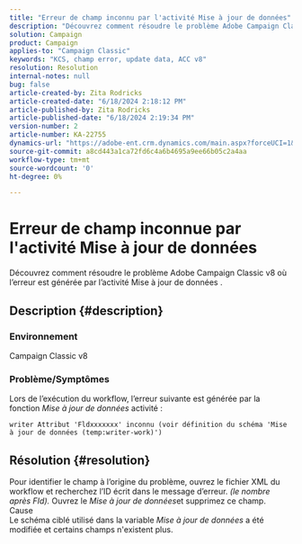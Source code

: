 ```yaml
---
title: "Erreur de champ inconnu par l'activité Mise à jour de données"
description: "Découvrez comment résoudre le problème Adobe Campaign Classic v8 où l’erreur est générée par l’activité Mise à jour de données ."
solution: Campaign
product: Campaign
applies-to: "Campaign Classic"
keywords: "KCS, champ error, update data, ACC v8"
resolution: Resolution
internal-notes: null
bug: false
article-created-by: Zita Rodricks
article-created-date: "6/18/2024 2:18:12 PM"
article-published-by: Zita Rodricks
article-published-date: "6/18/2024 2:19:34 PM"
version-number: 2
article-number: KA-22755
dynamics-url: "https://adobe-ent.crm.dynamics.com/main.aspx?forceUCI=1&pagetype=entityrecord&etn=knowledgearticle&id=7bbb6397-7d2d-ef11-840a-002248084fbb"
source-git-commit: a8cd443a1ca72fd6c4a6b4695a9ee66b05c2a4aa
workflow-type: tm+mt
source-wordcount: '0'
ht-degree: 0%

---
```


# Erreur de champ inconnue par l&#39;activité Mise à jour de données


Découvrez comment résoudre le problème Adobe Campaign Classic v8 où l’erreur est générée par l’activité Mise à jour de données .

## Description {#description}


### Environnement

Campaign Classic v8

### Problème/Symptômes

Lors de l’exécution du workflow, l’erreur suivante est générée par la fonction *Mise à jour de données* activité :

`writer Attribut 'Fldxxxxxxx' inconnu (voir définition du schéma 'Mise à jour de données (temp:writer-work)')`


## Résolution {#resolution}


Pour identifier le champ à l’origine du problème, ouvrez le fichier XML du workflow et recherchez l’ID écrit dans le message d’erreur. *(le nombre après FId).* Ouvrez le *Mise à jour de données*et supprimez ce champ.
<br>Cause<br>
Le schéma ciblé utilisé dans la variable *Mise à jour de données* a été modifiée et certains champs n&#39;existent plus.
